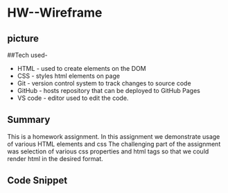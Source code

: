 # HW--Wireframe

## picture

##Tech used-
 - HTML - used to create elements on the DOM
 - CSS - styles html elements on page
 - Git - version control system to track changes to source code
 - GitHub - hosts repository that can be deployed to GitHub Pages
 - VS code - editor used to edit the code.

## Summary

This is a homework assignment.
In this assignment we demonstrate usage of various HTML elements and css
The challenging part of the assignment was selection of various css properties and html tags so that we could render html in the desired format.

## Code Snippet
